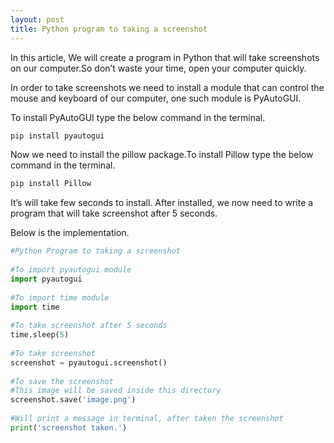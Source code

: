```yaml
---
layout: post
title: Python program to taking a screenshot
---
```

In this article, We will create a program in Python that will take screenshots on our computer.So don’t waste your time, open your computer quickly.

In order to take screenshots we need to install a module that can control the mouse and keyboard of our computer, one such module is PyAutoGUI.

To install PyAutoGUI type the below command in the terminal.

```bash
pip install pyautogui
```

Now we need to install the pillow package.To install Pillow type the below command in the terminal.

```bash
pip install Pillow
```

It’s will take few seconds to install. After installed, we now need to write a program that will take screenshot after 5 seconds.

Below is the implementation.

```python
#Python Program to taking a screenshot
 
#To import pyautogui module
import pyautogui 
 
#To import time module
import time 
 
#To take screenshot after 5 seconds
time.sleep(5) 
 
#To take screenshot 
screenshot = pyautogui.screenshot() 
 
#To save the screenshot
#This image will be saved inside this directory
screenshot.save('image.png')  
 
#Will print a message in terminal, after taken the screenshot
print('screenshot taken.') 
```
